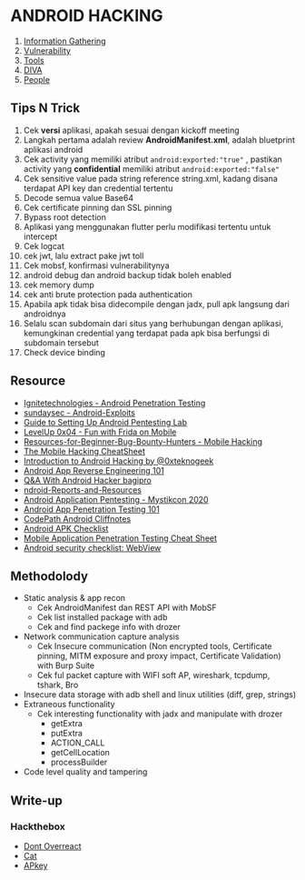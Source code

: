 # ANDROID HACKING

1. [Information Gathering](https://github.com/acvn/catngul/blob/master/androsec/info-gathering.md)
2. [Vulnerability](https://github.com/acvn/catngul/blob/master/androsec/android-vuln.md)
3. [Tools](https://github.com/acvn/catngul/blob/master/androsec/android-tools.md)
4. [DIVA](https://github.com/acvn/catngul/blob/master/androsec/diva.md)
5. [People](https://github.com/acvn/catngul/blob/master/androsec/people.md)

## Tips N Trick
1. Cek __versi__ aplikasi, apakah sesuai dengan kickoff meeting
2. Langkah pertama adalah review __AndroidManifest.xml__, adalah bluetprint aplikasi android
3. Cek activity yang memiliki atribut `android:exported:"true"` , pastikan activity yang __confidential__ memiliki atribut `android:exported:"false"`
4. Cek sensitive value pada string reference string.xml, kadang disana terdapat API key dan credential tertentu
5. Decode semua value Base64
6. Cek certificate pinning dan SSL pinning
7. Bypass root detection
8. Aplikasi yang menggunakan flutter perlu modifikasi tertentu untuk intercept
9. Cek logcat
10. cek jwt, lalu extract pake jwt toll
11. Cek mobsf, konfirmasi vulnerabilitynya
12. android debug dan android backup tidak boleh enabled
13. cek memory dump
14. cek anti brute protection pada authentication
15. Apabila apk tidak bisa didecompile dengan jadx, pull apk langsung dari androidnya
16. Selalu scan subdomain dari situs yang berhubungan dengan aplikasi, kemungkinan credential yang terdapat pada apk bisa berfungsi di subdomain tersebut
17. Check device binding

## Resource
- [Ignitetechnologies - Android Penetration Testing](https://github.com/Ignitetechnologies/Android-Penetration-Testing)
- [sundaysec - Android-Exploits](https://github.com/sundaysec/Android-Exploits)
- [Guide to Setting Up Android Pentesting Lab](https://securityjunky.com/guide-to-setting-up-android-pentesting-lab/)
- [LevelUp 0x04 - Fun with Frida on Mobile](https://www.youtube.com/watch?v=dqA38-1UMxI)
- [Resources-for-Beginner-Bug-Bounty-Hunters - Mobile Hacking](https://github.com/nahamsec/Resources-for-Beginner-Bug-Bounty-Hunters/blob/master/assets/mobile.md)
- [The Mobile Hacking CheatSheet](https://github.com/randorisec/MobileHackingCheatSheet)
- [Introduction to Android Hacking by @0xteknogeek](https://www.hackerone.com/blog/androidhackingmonth-intro-to-android-hacking)
- [Android App Reverse Engineering 101](https://www.ragingrock.com/AndroidAppRE/)
- [Q&A With Android Hacker bagipro](https://www.hackerone.com/blog/AndroidHackingMonth-qa-with-bagipro)
- [ndroid-Reports-and-Resources](https://github.com/B3nac/Android-Reports-and-Resources)
- [Android Application Pentesting - Mystikcon 2020](https://www.youtube.com/watch?v=NrxTBcjAL8A)
- [Android App Penetration Testing 101](https://www.youtube.com/watch?v=2uwhrfXCl4I)
- [CodePath Android Cliffnotes](https://guides.codepath.com/android)
- [Android APK Checklist](https://book.hacktricks.xyz/mobile-apps-pentesting)
- [Mobile Application Penetration Testing Cheat Sheet](https://github.com/tanprathan/MobileApp-Pentest-Cheatsheet)
- [Android security checklist: WebView](https://blog.oversecured.com/Android-security-checklist-webview/)

## Methodolody
- Static analysis & app recon 
  - Cek AndroidManifest dan REST API with MobSF
  - Cek list installed package with adb
  - Cek and find packege info with drozer
- Network communication capture analysis
  - Cek Insecure communication (Non encrypted tools, Certificate pinning, MITM exposure and proxy impact, Certificate Validation) with Burp Suite
  - Cek ful packet capture with WIFI soft AP, wireshark, tcpdump, tshark, Bro
- Insecure data storage with adb shell and linux utilities (diff, grep, strings)
- Extraneous functionality
  - Cek interesting functionality with jadx and manipulate with drozer
    - getExtra
    - putExtra
    - ACTION_CALL
    - getCellLocation
    - processBuilder
 - Code level quality and tampering

## Write-up
### Hackthebox
- [Dont Overreact](https://rfmirror.com/Thread-Tutorial-Don-t-Overreact-Mobile)
- [Cat](https://infosecwriteups.com/extract-an-android-backup-file-96172efd4d86)
- [APkey](https://acvn.github.io/write-ups/APKey.html)


